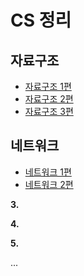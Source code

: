 # CS 정리
## 자료구조
* [자료구조 1편](./자료구조/자료구조(1)readme.md)
* [자료구조 2편](./자료구조/자료구조(2)/readme.md)
* [자료구조 3편](./자료구조/자료구조(3)/readme.md)

## 네트워크
* [네트워크 1편](./네트워크/네트워크(1)/readme.md)
* [네트워크 2편](./네트워크/네트워크(2)/readme.md)

**3.**

**4.**

**5.**

...
